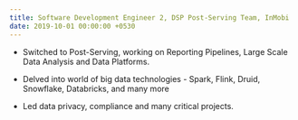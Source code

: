 ```yaml
---
title: Software Development Engineer 2, DSP Post-Serving Team, InMobi
date: 2019-10-01 00:00:00 +0530
---
```


- Switched to Post-Serving, working on Reporting Pipelines, Large Scale Data Analysis and Data Platforms.

- Delved into world of big data technologies - Spark, Flink, Druid, Snowflake, Databricks, and many more

- Led data privacy, compliance and many critical projects.